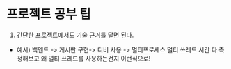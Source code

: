# 프로젝트 공부 팁
1. 간단한 프로젝트에서도 기술 근거를 달면 된다. 
- 예시) 백엔드 -> 게시판 구현-> 디비 사용 -> 멀티프로세스 멀티 쓰레드 시간 다 측정해보고 왜 멀티 쓰레드를 사용하는건지 이런식으로!
